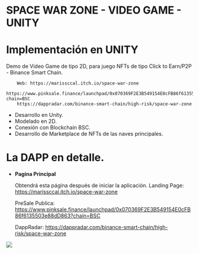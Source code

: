 # SPACE WAR ZONE - VIDEO GAME - UNITY

# Implementación en UNITY

Demo de Video Game de tipo 2D, para juego NFTs de tipo Click to Earn/P2P - Binance Smart Chain.

		Web: https://marissccal.itch.io/space-war-zone
		https://www.pinksale.finance/launchpad/0x070369F2E3B549154E0cFB86f6135503e88dD863?chain=BSC
		https://dappradar.com/binance-smart-chain/high-risk/space-war-zone
        

- Desarrollo en Unity.
- Modelado en 2D.
- Conexión con Blockchain BSC.
- Desarrollo de Marketplace de NFTs de las naves principales. 
        
        

# La DAPP en detalle.

- **Pagina Principal**
    
    Obtendrá esta página después de iniciar la aplicación. Landing Page: https://marissccal.itch.io/space-war-zone
    
    PreSale Publica: https://www.pinksale.finance/launchpad/0x070369F2E3B549154E0cFB86f6135503e88dD863?chain=BSC
    
    DappRadar: https://dappradar.com/binance-smart-chain/high-risk/space-war-zone
    
    
 
<img src="https://gateway.pinata.cloud/ipfs/QmXJU9SK7eVUWBZFxtVaN4VZcpcSQUBQ4g9wUSpc9X22Rr">
